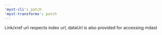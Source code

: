 ```yaml
---
'myst-cli': patch
'myst-transforms': patch
---
```


Link/xref url respects index url, dataUrl is also provided for accessing mdast
